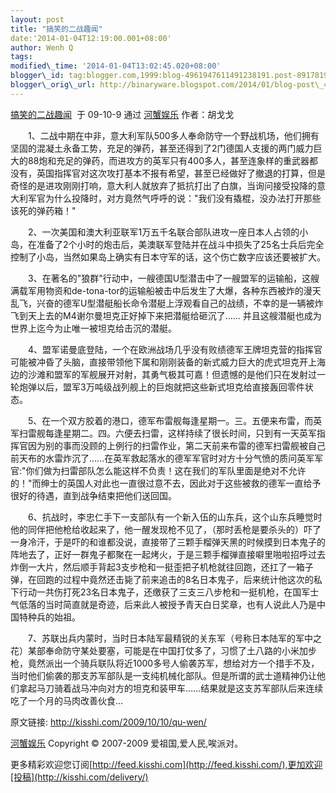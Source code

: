```yaml
--- 
layout: post 
title: "搞笑的二战趣闻" 
date:'2014-01-04T12:19:00.001+08:00' 
author: Wenh Q
tags:
modified\_time: '2014-01-04T13:02:45.020+08:00' 
blogger\_id: tag:blogger.com,1999:blog-4961947611491238191.post-8917819058712694067
blogger\_orig\_url: http://binaryware.blogspot.com/2014/01/blog-post\_4439.html
---
```

[搞笑的二战趣闻](http://kisshi.com/2009/10/10/qu-wen/)  于 09-10-9 通过
[河蟹娱乐](http://kisshi.com/) 作者：胡戈戈



　　1、二战中期在中非，意大利军队500多人奉命防守一个野战机场，他们拥有坚固的混凝土永备工势，充足的弹药，甚至还得到了2门德国人支援的两门威力巨大的88炮和充足的弹药，而进攻方的英军只有400多人，甚至连象样的重武器都没有，英国指挥官对这次攻打基本不报有希望，甚至已经做好了撤退的打算，但是奇怪的是进攻刚刚打响，意大利人就放弃了抵抗打出了白旗，当询问接受投降的意大利军官为什么投降时，对方竟然气呼呼的说："我们没有撬棍，没办法打开那些该死的弹药箱！"



　　2、一次美国和澳大利亚联军1万五千名联合部队进攻一座日本人占领的小岛，在准备了2个小时的炮击后，美澳联军登陆并在战斗中损失了25名士兵后完全控制了小岛，当然如果岛上确实有日本守军的话，这个伤亡数字应该还要被扩大。



　　3、在著名的"狼群"行动中，一艘德国U型潜击中了一艘盟军的运输船，这艘满载军用物资和de-tona-tor的运输船被击中后发生了大爆，各种东西被炸的漫天乱飞，兴奋的德军U型潜艇船长命令潜艇上浮观看自己的战绩，不幸的是一辆被炸飞到天上去的M4谢尔曼坦克正好掉下来把潜艇给砸沉了……
并且这艘潜艇也成为世界上迄今为止唯一被坦克给击沉的潜艇。



　　4、盟军诺曼底登陆，一个在欧洲战场几乎没有败绩德军王牌坦克营的指挥官可能被冲昏了头脑，直接带领他下属和刚刚装备的新式威力巨大的虎式坦克开上海边的沙滩和盟军的军舰展开对射，其勇气极其可嘉！但遗憾的是他们只在发射过一轮炮弹以后，盟军3万吨级战列舰上的巨炮就把这些新式坦克给直接轰回零件状态。



　　5、在一个双方胶着的港口，德军布雷舰每逢星期一。三。五便来布雷，而英军扫雷舰每逢星期二。四。六便去扫雷，这样持续了很长时间，只到有一天英军指挥官因为别的事而没顾的上例行的扫雷作业，第二天前来布雷的德军扫雷舰被自己前天布的水雷炸沉了……在英军救起落水的德军军官时对方十分气愤的质问英军军官:"你们做为扫雷部队怎么能这样不负责！这在我们的军队里面是绝对不允许的！"而绅士的英国人对此也一直很过意不去，因此对于这些被救的德军一直给予很好的待遇，直到战争结束把他们送回国。



　　6、抗战时，李忠仁手下一支部队有一个新入伍的山东兵，这个山东兵睡觉时他的同伴把他枪给收起来了，他一醒发现枪不见了，（那时丢枪是要杀头的）吓了一身冷汗，于是吓的和谁都没说，直接带了三颗手榴弹天黑的时候摸到日本鬼子的阵地去了，正好一群鬼子都聚在一起烤火，于是三颗手榴弹直接噼里啪啦招呼过去炸倒一大片，然后顺手背起3支步枪和一挺歪把子机枪就往回跑，还扛了一箱子弹，在回跑的过程中竟然还击毙了前来追击的8名日本鬼子，后来统计他这次的私下行动一共伤打死23名日本鬼子，还缴获了三支三八步枪和一挺机枪，在国军士气低落的当时简直就是奇迹，后来此人被授予青天白日奖章，也有人说此人乃是中国特种兵的始祖。



　　7、苏联出兵内蒙时，当时日本陆军最精锐的关东军（号称日本陆军的军中之花）某部奉命防守某处要塞，可能是在中国打仗多了，习惯了土八路的小米加步枪，竟然派出一个骑兵联队将近1000多号人偷袭苏军，想给对方一个措手不及，当时他们偷袭的那支苏军部队是一支纯机械化部队。但是所谓的武士道精神仍让他们拿起马刀骑着战马冲向对方的坦克和装甲车……结果就是这支苏军部队后来连续吃了一个月的马肉改善伙食…



原文链接: <http://kisshi.com/2009/10/10/qu-wen/>



[河蟹娱乐](http://kisshi.com/) Copyright © 2007-2009
爱祖国,爱人民,唉派对。



更多精彩欢迎您订阅[http://feed.kisshi.com](http://feed.kisshi.com/),更加欢迎[投稿](http://kisshi.com/delivery/)
